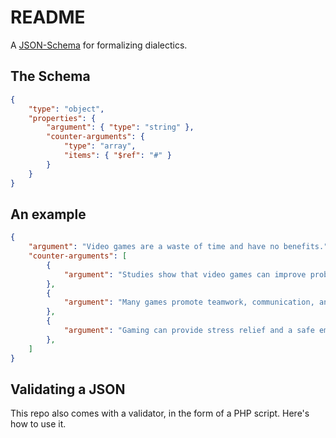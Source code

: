 # README

A [JSON-Schema](https://json-schema.org) for formalizing dialectics.

## The Schema

```json
{
    "type": "object",
    "properties": {
        "argument": { "type": "string" },
        "counter-arguments": {
            "type": "array",
            "items": { "$ref": "#" }
        }
    }
}
```

## An example

```json
{
    "argument": "Video games are a waste of time and have no benefits.",
    "counter-arguments": [
        {
            "argument": "Studies show that video games can improve problem-solving, spatial reasoning, and reaction time."
        },
        {
            "argument": "Many games promote teamwork, communication, and social bonding — especially in online multiplayer environments."
        },
        {
            "argument": "Gaming can provide stress relief and a safe emotional outlet for many people."
        },
    ]
}
```

## Validating a JSON

This repo also comes with a validator, in the form of a PHP script. Here's how
to use it.

```
```
